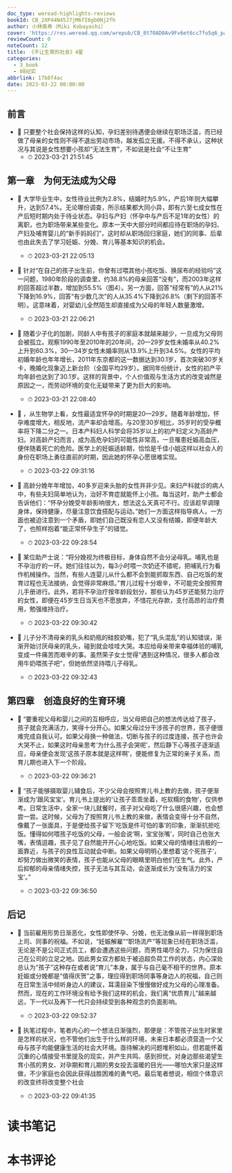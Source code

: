 ```yaml
---
doc_type: weread-highlights-reviews
bookId: CB_2XP44N45J7jM6fI6gb0Nj2fh
author: 小林美希（Miki Kobayashi）
cover: 'https://res.weread.qq.com/wrepub/CB_8t70AD0Av9Fv6et6cc7fo5q6_parsecover'
reviewCount: 0
noteCount: 12
title: 《不让生育的社会》4星
categories:
  - 3_book
  - 08纪实
abbrlink: 17b8f4ac
date: 2023-03-22 00:00:00
---
```



## 前言


- 📌 只要整个社会保持这样的认知，孕妇差别待遇便会继续在职场泛滥，而已经做了母亲的女性则不得不退出劳动市场，越发孤立无援。不得不承认，这种状况与其说是女性想要小孩却“无法生育”，不如说是社会“不让生育” 
    - ⏱ 2023-03-21 21:51:45 
## 第一章　为何无法成为父母


- 📌 大学毕业生中，女性待业比例为2.8%，结婚时为5.9%，产后1年则大幅攀升，达到57.4%。无论哪份调查，所示结果都大同小异，即有六至七成女性在产后短时期内处于待业状态。孕妇与产妇（怀孕中与产后不足1年的女性）的离职，也为职场带来某些变化。原本一天中大部分时间都应待在职场的孕妇、产妇及哺育婴儿的“新手妈妈们”，这时却从职场回归家庭，她们的同事、后辈也由此失去了学习妊娠、分娩、育儿等基本知识的机会。 
    - ⏱ 2023-03-21 22:05:13 

- 📌 针对“在自己的孩子出生前，你曾有过喂其他小孩吃饭、换尿布的经验吗”这一问题，1980年阶段的调查里，约38.8%的母亲回答“没有”，而2003年这样的回答超过半数，增加到55.5%（图4）。另一方面，回答“经常有”的人从21%下降到16.9%，回答“有少数几次”的人从35.4%下降到26.8%（剩下的回答不明）。这意味着，对婴幼儿全然陌生却直接成为父母的年轻人数量激增。 
    - ⏱ 2023-03-21 22:06:21 

- 📌 随着少子化的加剧，同龄人中有孩子的家庭本就越来越少，一旦成为父母则会被孤立。观察1990年至2010年的20年间，20—29岁女性未婚率从40.2%上升到60.3%，30—34岁女性未婚率则从13.9%上升到34.5%。女性的平均初婚年龄也年年增长，2011年东京都的这一数据达到30.1岁，首次突破30岁关卡，晚婚化现象迈上新台阶（全国平均29岁）。据同年份统计，女性的初产平均年龄也达到了30.1岁。这样的背景中，个人价值观与生活方式的改变诚然是原因之一，而劳动环境的变化无疑带来了更为巨大的影响。 
    - ⏱ 2023-03-21 22:08:40 

- 📌 ，从生物学上看，女性最适宜怀孕的时期是20—29岁。随着年龄增加，怀孕难度增大，相反地，流产率却会增高。与20至30岁相比，35岁时的受孕概率将下降二分之一。日本产科妇人科学会将35岁以上的初产妇定义为高龄产妇。对高龄产妇而言，成为高危孕妇的可能性非常高，一旦罹患妊娠高血压，便伴随着死亡的危险。医学上的妊娠适龄期，恰恰是千佳小姐这样以社会人的身份在职场上勇往直前的时期，因此她的怀孕心愿很难实现。 
    - ⏱ 2023-03-22 09:31:16 

- 📌 高龄分娩年年增加，40多岁迎来头胎的女性并非少见。来妇产科就诊的病人中，有些夫妇简单地认为，治好不育症就能怀上小孩。每当这时，助产士都会告诉他们：“怀孕分娩受年龄影响很大，想法这么天真可不行。应该趁早调理身体，保持健康，尽量注意饮食搭配与运动。”她们一方面这样指导病人，一方面也被迫注意到一个矛盾，即她们自己既没有恋人又没有结婚，即便年龄大了，也照样抱着“能正常怀孕生子”的错觉。 
    - ⏱ 2023-03-22 09:28:54 

- 📌 某位助产士说：“将分娩视为终极目标，身体自然不会分泌母乳。哺乳也是不孕治疗的一环。她们往往以为，每3小时喂一次奶还不错呢，把哺乳行为看作机械操作。当然，有些人连婴儿从什么都不会到能抓取东西、自己吃饭的发育过程也无法接纳，会觉得非常麻烦。”育儿过程十分艰辛，不可能完全按照育儿手册进行。此外，若将不孕治疗按年龄段划分，那些认为45岁还能努力治疗的女性，即便在45岁生日当天也不愿放弃，不惜花光存款，支付高昂的治疗费用，勉强维持治疗。 
    - ⏱ 2023-03-22 09:30:42 

- 📌 儿子分不清母亲的乳头和奶瓶的硅胶奶嘴，犯了“乳头混乱”的认知错误，渐渐开始讨厌母亲的乳头，碰到就会哇哇大哭。本应给母亲带来幸福体验的哺乳变成一件痛苦而艰辛的事。虽然荣子女士觉得“遇到这种情况，很多人都会改用牛奶喂孩子吧”，但她依然坚持喂儿子母乳。 
    - ⏱ 2023-03-22 09:32:43 
## 第四章　创造良好的生育环境


- 📌 “要重视父母和婴儿之间的互相呼应，当父母把自己的想法传达给了孩子，孩子就会充满活力，笑得十分开心。如果父母过分干涉孩子的世界，孩子便很难完成自我认可。如果父母换一种做法，切断与孩子的过度连接，孩子也许会大哭不止，如果这时母亲思考‘为什么孩子会哭呢’，然后静下心等孩子逐渐适应，母亲便会发现‘这孩子原本就是这样啊’，便能修复为正常的亲子关系，而育儿期也进入下一个阶段。 
    - ⏱ 2023-03-22 09:36:21 

- 📌 “孩子能够摄取婴儿辅食后，不少父母会按照育儿书上教的去做，孩子便渐渐成为‘跟风宝宝’。育儿书上提出的‘让孩子乖乖坐着，吃软糯的食物’，仅供参考。日常生活中，全家一块儿就餐时，孩子对父母吃了什么很感兴趣，也会想尝一尝。这时候，父母为了按照育儿书上教的来做，表情会变得十分不自然，像戴了一张面具，于是便给孩子留下‘吃饭是件可怕的事’的印象，渐渐抗拒吃饭。懂得如何喂孩子吃饭的父母，一般会说‘啊，宝宝张嘴’，同时自己也张大嘴，表情逗趣，孩子见了自然能开开心心地吃饭。如果父母的情绪往消极的一面靠近，与孩子的良性互动就会中断。如果父母明明心里想着‘这个死孩子’，却努力做出微笑的表情，孩子也能从父母的眼睛里明白他们在生气。此外，产后抑郁的母亲情绪失控，孩子无法与其互动，会逐渐成长为‘没有活力的宝宝’。” 
    - ⏱ 2023-03-22 09:36:50 
## 后记


- 📌 当前雇用形势日渐恶化，女性即使怀孕、分娩，也无法像从前一样得到职场上司、同事的祝福。不如说，“妊娠解雇”“职场流产”等现象已经在职场泛滥，无论是不是公司正式员工，都会遭遇这些问题，而男性竭尽全力，只为保住自己在公司的立足之地。因此男女双方都处于被迫超负荷工作的状态，内心深处总认为“孩子”这种存在或者说“育儿”本身，属于与自己毫不相干的世界。原本妊娠或分娩都是“值得庆贺”之事，理应得到职场同事等身边人的祝福，自己则在日常生活中倾听身边人的建议，耳濡目染下慢慢做好成为父母的心理准备。然而，现在的工作环境没有给予我们这样的机会，我们离“优质育儿”越来越远，下一代以及再下一代只会持续受到各种观念的负面影响。 
    - ⏱ 2023-03-22 09:52:37 

- 📌 执笔过程中，笔者内心的一个想法日渐强烈，那便是：不管孩子出生时家里是怎样的状况，也不管他们出生于什么样的环境，未来日本都必须营造一个父母与孩子均能健康生活的社会大环境。亟待解决的问题堆积如山，但若能怀着沉重的心情接受书里提及的现实，并产生共鸣、感到担忧，对身边那些渴望生育小孩的男女、对孕期和育儿期的男女投去温暖的目光——哪怕大家只是这样做，不少家庭也会因此获得战胜困难的勇气吧。最后笔者想说，相信个体意识的改变终将改变整个社会 
    - ⏱ 2023-03-22 09:41:35 

# 读书笔记


# 本书评论

